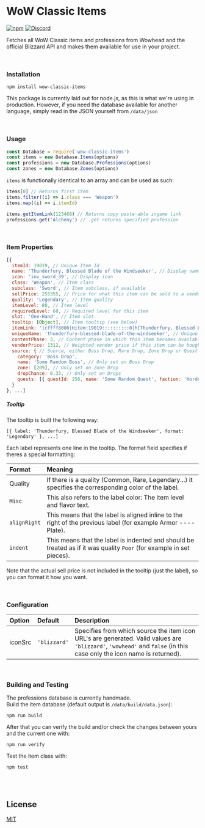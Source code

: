 # WoW Classic Items
[![npm](https://img.shields.io/npm/v/wow-classic-items.svg)](https://npmjs.org/wow-classic-items)
[![Discord](https://img.shields.io/discord/256087517353213954.svg?logo=discord)](https://discord.gg/jGZxH9f)

Fetches all WoW Classic items and professions from Wowhead and the official Blizzard API and makes them available for use in your project.

<br>

### Installation
```
npm install wow-classic-items
```

This package is currently laid out for node.js, as this is what we're using in production. However, if you need the database available for another language, simply read in the JSON yourself from `/data/json`


<br>

### Usage
```js
const Database = require('wow-classic-items')
const items = new Database.Items(options)
const professions = new Database.Professions(options)
const zones = new Database.Zones(options)
```
`items` is functionally identical to an array and can be used as such:
```js
items[0] // Returns first item
items.filter((i) => i.class === 'Weapon')
items.map((i) => i.itemId)

items.getItemLink(123468) // Returns copy paste-able ingame link
professions.get('Alchemy') // .get returns specified profession
```

<br>

### Item Properties
```js
[{
  itemId: 19019, // Unique Item Id
  name: 'Thunderfury, Blessed Blade of the Windseeker', // Display name
  icon: 'inv_sword_39', // Display icon
  class: 'Weapon', // Item class
  subclass: 'Sword', // Item subclass, if available
  sellPrice: 255355, // Price for what this item can be sold to a vendor
  quality: 'Legendary', // Item quality
  itemLevel: 80, // Item level
  requiredLevel: 60, // Required level for this item
  slot: 'One-Hand', // Item slot
  tooltip: [Object], // Item tooltip (see below)
  itemLink: '|cffff8000|Hitem:19019::::::::::0|h[Thunderfury, Blessed Blade of the Windseeker]|h|r', // Copy-pasteable ingame item link
  uniqueName: 'thunderfury-blessed-blade-of-the-windseeker', // Unique item name
  contentPhase: 3, // Content phase in which this item becomes available
  vendorPrice: 1312, // Weighted vendor price if this item can be bought from a vendor
  source: { // Source, either Boss Drop, Rare Drop, Zone Drop or Quest
    category: 'Boss Drop',
    name: 'Some Random Boss', // Only set on Boss Drop
    zone: [209], // Only set on Zone Drop
    dropChance: 0.33, // Only set on Drops
    quests: [{ questId: 256, name: 'Some Random Quest', faction: 'Horde' }] // Only set on Quest
  }
}, ...]
```

##### Tooltip
The tooltip is built the following way:
```
[{ label: 'Thunderfury, Blessed Blade of the Windseeker', format: 'Legendary' }, ...]
```
Each label represents one line in the tooltip. The format field specifies if theres a special formatting:

| Format | Meaning |
|:-------|:--------|
| Quality | If there is a quality (Common, Rare, Legendary...) it specifies the corresponding color of the label.
| `Misc` | This also refers to the label color: The item level and flavor text.
| `alignRight` | This means that the label is aligned inline to the right of the previous label (for example Armor ---- Plate).
| `indent` | This means that the label is indented and should be treated as if it was quality `Poor` (for example in set pieces).

Note that the actual sell price is not included in the tooltip (just the label), so you can format it how you want.

<br>

### Configuration
| Option | Default | Description |
|:-------|:--------|:------------|
| iconSrc | `'blizzard'` | Specifies from which source the item icon URL's are generated. Valid values are `'blizzard'`, `'wowhead'` and `false` (in this case only the icon name is returned).

<br>

### Building and Testing
The professions database is currently handmade.  
Build the item database (default output is `/data/build/data.json`):
```
npm run build
```
After that you can verify the build and/or check the changes between yours and the current one with:
```
npm run verify
```
Test the item class with:
```
npm test
```

<br>
<br>

## License
[MIT](/LICENSE.md)
